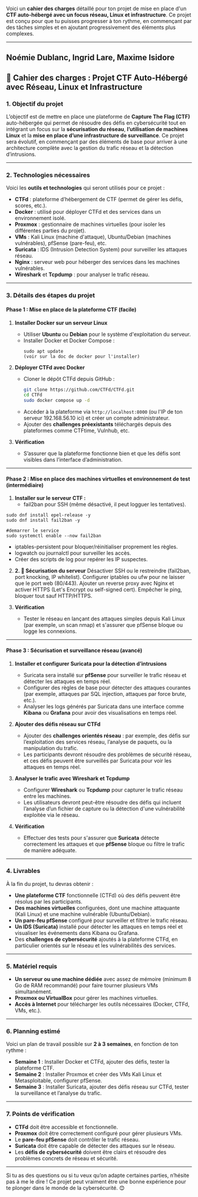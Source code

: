 Voici un **cahier des charges** détaillé pour ton projet de mise en place d'un **CTF auto-hébergé avec un focus réseau, Linux et infrastructure**. Ce projet est conçu pour que tu puisses progresser à ton rythme, en commençant par des tâches simples et en ajoutant progressivement des éléments plus complexes.

---
Noémie Dublanc, Ingrid Lare, Maxime Isidore
---

## 🎯 **Cahier des charges : Projet CTF Auto-Hébergé avec Réseau, Linux et Infrastructure**

### 1. **Objectif du projet**
L’objectif est de mettre en place une plateforme de **Capture The Flag (CTF)** auto-hébergée qui permet de résoudre des défis en cybersécurité tout en intégrant un focus sur la **sécurisation du réseau**, **l’utilisation de machines Linux** et la **mise en place d’une infrastructure de surveillance**. Ce projet sera évolutif, en commençant par des éléments de base pour arriver à une architecture complète avec la gestion du trafic réseau et la détection d’intrusions.

---

### 2. **Technologies nécessaires**
Voici les **outils et technologies** qui seront utilisés pour ce projet :

- **CTFd** : plateforme d’hébergement de CTF (permet de gérer les défis, scores, etc.).
- **Docker** : utilisé pour déployer CTFd et des services dans un environnement isolé.
- **Proxmox** : gestionnaire de machines virtuelles (pour isoler les différentes parties du projet).
- **VMs** : Kali Linux (machine d'attaque), Ubuntu/Debian (machines vulnérables), pfSense (pare-feu), etc.
- **Suricata** : IDS (Intrusion Detection System) pour surveiller les attaques réseau.
- **Nginx** : serveur web pour héberger des services dans les machines vulnérables.
- **Wireshark** et **Tcpdump** : pour analyser le trafic réseau.

---

### 3. **Détails des étapes du projet**

#### **Phase 1 : Mise en place de la plateforme CTF (facile)**

1. **Installer Docker sur un serveur Linux**
   - Utiliser **Ubuntu** ou **Debian** pour le système d'exploitation du serveur.
   - Installer Docker et Docker Compose :
     ```
     sudo apt update
     (voir sur la doc de docker pour l'installer)
     ```

2. **Déployer CTFd avec Docker**
   - Cloner le dépôt CTFd depuis GitHub :
     ```bash
     git clone https://github.com/CTFd/CTFd.git
     cd CTFd
     sudo docker compose up -d
     ```
   - Accéder à la plateforme via `http://localhost:8000` (ou l'IP de ton serveur 192.168.56.10 ici) et créer un compte administrateur.
   - Ajouter des **challenges préexistants** téléchargés depuis des plateformes comme CTFtime, Vulnhub, etc.

3. **Vérification**
   - S’assurer que la plateforme fonctionne bien et que les défis sont visibles dans l’interface d’administration.

---

#### **Phase 2 : Mise en place des machines virtuelles et environnement de test (intermédiaire)**

1. **Installer sur le serveur CTF :**
   - fail2ban pour SSH (même désactivé, il peut logguer les tentatives).
```
sudo dnf install epel-release -y
sudo dnf install fail2ban -y

#demarrer le service 
sudo systemctl enable --now fail2ban
```
   - iptables-persistent pour bloquer/réinitialiser proprement les règles.
   - logwatch ou journalctl pour surveiller les accès.
   - Créer des scripts de log pour repérer les IP suspectes.

2. **2. 🔐 Sécurisation du serveur**
Désactiver SSH ou le restreindre (fail2ban, port knocking, IP whitelist).
Configurer iptables ou ufw pour ne laisser que le port web (80/443).
Ajouter un reverse proxy avec Nginx et activer HTTPS (Let's Encrypt ou self-signed cert).
Empêcher le ping, bloquer tout sauf HTTP/HTTPS.

3. **Vérification**
   - Tester le réseau en lançant des attaques simples depuis Kali Linux (par exemple, un scan nmap) et s'assurer que pfSense bloque ou logge les connexions.

---

#### **Phase 3 : Sécurisation et surveillance réseau (avancé)**

1. **Installer et configurer Suricata pour la détection d’intrusions**
   - Suricata sera installé sur **pfSense** pour surveiller le trafic réseau et détecter les attaques en temps réel.
   - Configurer des règles de base pour détecter des attaques courantes (par exemple, attaques par SQL injection, attaques par force brute, etc.).
   - Analyser les logs générés par Suricata dans une interface comme **Kibana** ou **Grafana** pour avoir des visualisations en temps réel.

2. **Ajouter des défis réseau sur CTFd**
   - Ajouter des **challenges orientés réseau** : par exemple, des défis sur l’exploitation des services réseau, l’analyse de paquets, ou la manipulation du trafic.
   - Les participants devront résoudre des problèmes de sécurité réseau, et ces défis peuvent être surveillés par Suricata pour voir les attaques en temps réel.

3. **Analyser le trafic avec Wireshark et Tcpdump**
   - Configurer **Wireshark** ou **Tcpdump** pour capturer le trafic réseau entre les machines.
   - Les utilisateurs devront peut-être résoudre des défis qui incluent l’analyse d’un fichier de capture ou la détection d'une vulnérabilité exploitée via le réseau.

4. **Vérification**
   - Effectuer des tests pour s'assurer que **Suricata** détecte correctement les attaques et que **pfSense** bloque ou filtre le trafic de manière adéquate.

---

### 4. **Livrables**
À la fin du projet, tu devras obtenir :

- **Une plateforme CTF** fonctionnelle (CTFd) où des défis peuvent être résolus par les participants.
- **Des machines virtuelles** configurées, dont une machine attaquante (Kali Linux) et une machine vulnérable (Ubuntu/Debian).
- **Un pare-feu pfSense** configuré pour surveiller et filtrer le trafic réseau.
- **Un IDS (Suricata)** installé pour détecter les attaques en temps réel et visualiser les événements dans Kibana ou Grafana.
- Des **challenges de cybersécurité** ajoutés à la plateforme CTFd, en particulier orientés sur le réseau et les vulnérabilités des services.

---

### 5. **Matériel requis**
- **Un serveur ou une machine dédiée** avec assez de mémoire (minimum 8 Go de RAM recommandé) pour faire tourner plusieurs VMs simultanément.
- **Proxmox ou VirtualBox** pour gérer les machines virtuelles.
- **Accès à Internet** pour télécharger les outils nécessaires (Docker, CTFd, VMs, etc.).

---

### 6. **Planning estimé**
Voici un plan de travail possible sur **2 à 3 semaines**, en fonction de ton rythme :

- **Semaine 1** : Installer Docker et CTFd, ajouter des défis, tester la plateforme CTF.  
- **Semaine 2** : Installer Proxmox et créer des VMs Kali Linux et Metasploitable, configurer pfSense.  
- **Semaine 3** : Installer Suricata, ajouter des défis réseau sur CTFd, tester la surveillance et l’analyse du trafic.

---

### 7. **Points de vérification**
- **CTFd** doit être accessible et fonctionnelle.
- **Proxmox** doit être correctement configuré pour gérer plusieurs VMs.
- Le **pare-feu pfSense** doit contrôler le trafic réseau.
- **Suricata** doit être capable de détecter des attaques sur le réseau.
- Les **défis de cybersécurité** doivent être clairs et résoudre des problèmes concrets de réseau et sécurité.

---

Si tu as des questions ou si tu veux qu’on adapte certaines parties, n’hésite pas à me le dire ! Ce projet peut vraiment être une bonne expérience pour te plonger dans le monde de la cybersécurité. 😊
